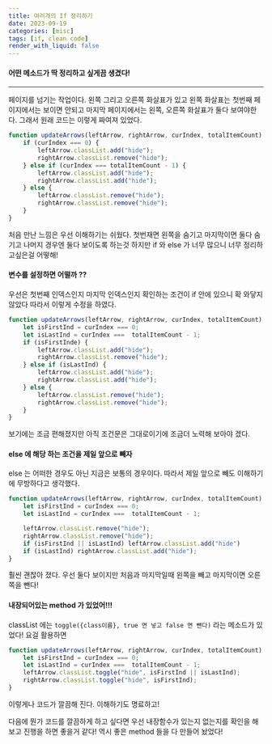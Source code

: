 ```yaml
---
title: 여러개의 If 정리하기
date: 2023-09-19
categories: [misc]
tags: [if, clean code]
render_with_liquid: false
---
```

#### 어떤 메소드가 딱 정리하고 싶게끔 생겼다!
---
페이지를 넘기는 작업이다. 왼쪽 그리고 오른쪽 화살표가 있고 왼쪽 화살표는 첫번째 페이지에서는 보이면 안되고 마지막 페이지에서는 왼쪽, 오른쪽 화살표가 둘다 보여야한다. 그래서 원래 코드는 이렇게 짜여져 있었다.

```js
function updateArrows(leftArrow, rightArrow, curIndex, totalItemCount) {
	if (curIndex === 0) {
		leftArrow.classList.add("hide");
		rightArrow.classList.remove("hide");
	} else if (curIndex === totalItemCount - 1) {
		leftArrow.classList.add("hide");
		rightArrow.classList.add("hide");
	} else {
		leftArrow.classList.remove("hide");
		rightArrow.classList.remove("hide");
	}
}
```
처음 만난 느낌은 우선 이해하기는 쉬웠다. 첫번재면 왼쪽을 숨기고 마지막이면 둘다 숨기고 나머지 경우엔 둘다 보이도록 하는것 하지만 if 와 else 가 너무 많으니 너무 정리하고싶은걸 어떻해!

#### 변수를 설정하면 어떨까 ??
우선은 첫번째 인덱스인지 마지막 인덱스인지 확인하는 조건이 if 안에 있으니 확 와닿지 않았다 따라서 이렇게 수정을 하였다.
```js
function updateArrows(leftArrow, rightArrow, curIndex, totalItemCount) {
	let isFirstInd = curIndex === 0;
	let isLastInd = curIndex ===  totalItemCount - 1;
	if (isFirstInde) {
		leftArrow.classList.add("hide");
		rightArrow.classList.remove("hide");
	} else if (isLastInd) {
		leftArrow.classList.add("hide");
		rightArrow.classList.add("hide");
	} else {
		leftArrow.classList.remove("hide");
		rightArrow.classList.remove("hide");
	}
}
```
보기에는 조금 편해졌지만 아직 조건문은 그대로이기에 조금더 노력해 보아야 겠다.

#### else 에 해당 하는 조건을 제일 앞으로 빼자
else 는 어떠한 경우도 아닌 지금은 보통의 경우이다. 따라서 제일 앞으로 빼도 이해하기에 무방하다고 생각했다.

```js
function updateArrows(leftArrow, rightArrow, curIndex, totalItemCount) {
	let isFirstInd = curIndex === 0;
	let isLastInd = curIndex ===  totalItemCount - 1;

	leftArrow.classList.remove("hide");
	rightArrow.classList.remove("hide");
	if (isFirstInd || isLastInd) leftArrow.classList.add("hide") 
	if (isLastInd) rightArrow.classList.add("hide");
}
```
훨씬 괜찮아 졌다. 우선 둘다 보이지만 처음과 마지막일때 왼쪽을 빼고 마지막이면 오른쪽을 뺀다!

#### 내장되어있는 method 가 있었어!!!
classList 에는 `toggle({class이름}, true 면 넣고 false 면 뺀다)` 라는 메소드가 있었다! 요걸 활용하면
```js
function updateArrows(leftArrow, rightArrow, curIndex, totalItemCount) {
	let isFirstInd = curIndex === 0;
	let isLastInd = curIndex ===  totalItemCount - 1;
	leftArrow.classList.toggle("hide", isFirstInd || isLastInd);
	rightArrow.classList.toggle("hide", isFirstInd);
}
```
이렇게나 코드가 깔끔해 진다. 이해하기도 명료하고! 

다음에 뭔가 코드를 깔끔하게 하고 싶다면 우선 내장함수가 있는지 없는지를 확인을 해보고 진행을 하면 좋을거 같다! 역시 좋은 method 들을 다 만들어 놨었다!